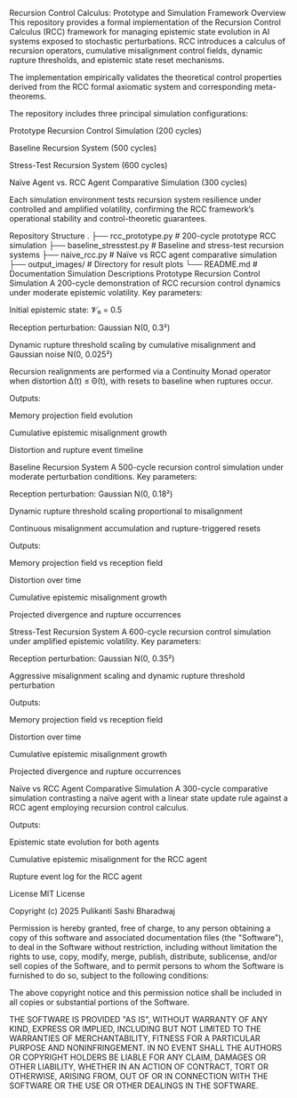 Recursion Control Calculus: Prototype and Simulation Framework
Overview
This repository provides a formal implementation of the Recursion Control Calculus (RCC) framework for managing epistemic state evolution in AI systems exposed to stochastic perturbations. RCC introduces a calculus of recursion operators, cumulative misalignment control fields, dynamic rupture thresholds, and epistemic state reset mechanisms.

The implementation empirically validates the theoretical control properties derived from the RCC formal axiomatic system and corresponding meta-theorems.

The repository includes three principal simulation configurations:

Prototype Recursion Control Simulation (200 cycles)

Baseline Recursion System (500 cycles)

Stress-Test Recursion System (600 cycles)

Naïve Agent vs. RCC Agent Comparative Simulation (300 cycles)

Each simulation environment tests recursion system resilience under controlled and amplified volatility, confirming the RCC framework’s operational stability and control-theoretic guarantees.

Repository Structure
.
├── rcc_prototype.py               # 200-cycle prototype RCC simulation
├── baseline_stresstest.py         # Baseline and stress-test recursion systems
├── naive_rcc.py                   # Naïve vs RCC agent comparative simulation
├── output_images/                 # Directory for result plots
└── README.md                      # Documentation
Simulation Descriptions
Prototype Recursion Control Simulation
A 200-cycle demonstration of RCC recursion control dynamics under moderate epistemic volatility.
Key parameters:

Initial epistemic state: 𝓥₀ = 0.5

Reception perturbation: Gaussian N(0, 0.3²)

Dynamic rupture threshold scaling by cumulative misalignment and Gaussian noise N(0, 0.025²)

Recursion realignments are performed via a Continuity Monad operator when distortion Δ(t) ≤ Θ(t), with resets to baseline when ruptures occur.

Outputs:

Memory projection field evolution

Cumulative epistemic misalignment growth

Distortion and rupture event timeline

Baseline Recursion System
A 500-cycle recursion control simulation under moderate perturbation conditions.
Key parameters:

Reception perturbation: Gaussian N(0, 0.18²)

Dynamic rupture threshold scaling proportional to misalignment

Continuous misalignment accumulation and rupture-triggered resets

Outputs:

Memory projection field vs reception field

Distortion over time

Cumulative epistemic misalignment growth

Projected divergence and rupture occurrences

Stress-Test Recursion System
A 600-cycle recursion control simulation under amplified epistemic volatility.
Key parameters:

Reception perturbation: Gaussian N(0, 0.35²)

Aggressive misalignment scaling and dynamic rupture threshold perturbation

Outputs:

Memory projection field vs reception field

Distortion over time

Cumulative epistemic misalignment growth

Projected divergence and rupture occurrences

Naïve vs RCC Agent Comparative Simulation
A 300-cycle comparative simulation contrasting a naïve agent with a linear state update rule against a RCC agent employing recursion control calculus.

Outputs:

Epistemic state evolution for both agents

Cumulative epistemic misalignment for the RCC agent

Rupture event log for the RCC agent

License
MIT License

Copyright (c) 2025 Pulikanti Sashi Bharadwaj

Permission is hereby granted, free of charge, to any person obtaining a copy of this software and associated documentation files (the "Software"), to deal in the Software without restriction, including without limitation the rights to use, copy, modify, merge, publish, distribute, sublicense, and/or sell copies of the Software, and to permit persons to whom the Software is furnished to do so, subject to the following conditions:

The above copyright notice and this permission notice shall be included in all copies or substantial portions of the Software.

THE SOFTWARE IS PROVIDED "AS IS", WITHOUT WARRANTY OF ANY KIND, EXPRESS OR IMPLIED, INCLUDING BUT NOT LIMITED TO THE WARRANTIES OF MERCHANTABILITY, FITNESS FOR A PARTICULAR PURPOSE AND NONINFRINGEMENT. IN NO EVENT SHALL THE AUTHORS OR COPYRIGHT HOLDERS BE LIABLE FOR ANY CLAIM, DAMAGES OR OTHER LIABILITY, WHETHER IN AN ACTION OF CONTRACT, TORT OR OTHERWISE, ARISING FROM, OUT OF OR IN CONNECTION WITH THE SOFTWARE OR THE USE OR OTHER DEALINGS IN THE SOFTWARE.